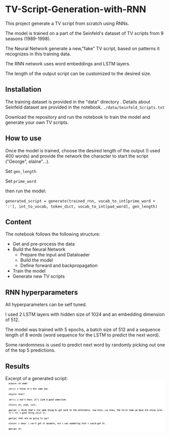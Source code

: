 # TV-Script-Generation-with-RNN

This project generate a TV script from scratch using RNNs.

The model is trained on a part of the Seinfeld's dataset of TV scripts from 9 seasons (1989-1998).

The Neural Network generate a new,"fake" TV script, based on patterns it recognizes in this training data.

The RNN network uses word embeddings and LSTM layers.

The length of the output script can be customized to the desired size.


## Installation

The training dataset is provided in the "data" directory . Details about Seinfeld dataset are provided in the notebook.
`./data/Seinfeld_Scripts.txt`

Download the repository and run the notebook to train the model and generate your own TV scripts.


## How to use

Once the model is trained, choose the desired length of the output (I used 400 words) and provide the network the character to start the script ("George", elaine"...).

Set `gen_length`

Set `prime_word`

then run the model:

`generated_script = generate(trained_rnn, vocab_to_int[prime_word + ':'], int_to_vocab, token_dict, vocab_to_int[pad_word], gen_length)`


## Content

The notebook follows the following structure:
- Get and pre-process the data
- Build the Neural Network
  - Prepare the input and Dataloader
  - Build the model
  - Define forward and backpropagation
- Train the model
- Generate new TV scripts


## RNN hyperparameters

All hyperparameters can be self tuned.

I used 2 LSTM layers with hidden size of 1024 and an embedding dimension of 512.

The model was trained with 5 epochs, a batch size of 512 and a sequence length of 8 words (word sequence for the LSTM to predict the next word).

Some randomness is used to predict next word by randomly picking out one of the top 5 predictions.


## Results

Excerpt of a generated script:
![](generated_script.PNG)
